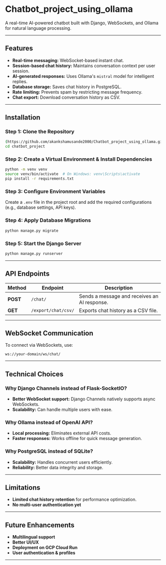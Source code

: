 # Chatbot_project_using_ollama

A real-time AI-powered chatbot built with Django, WebSockets, and Ollama for natural language processing.

---

## Features

- **Real-time messaging:** WebSocket-based instant chat.
- **Session-based chat history:** Maintains conversation context per user session.
- **AI-generated responses:** Uses Ollama's `mistral` model for intelligent replies.
- **Database storage:** Saves chat history in PostgreSQL.
- **Rate limiting:** Prevents spam by restricting message frequency.
- **Chat export:** Download conversation history as CSV.

---

## Installation

### Step 1: Clone the Repository
```bash
(https://github.com/akankshamusande2000/Chatbot_project_using_ollama.git)
cd chatbot_project
```

### Step 2: Create a Virtual Environment & Install Dependencies
```bash
python -m venv venv  
source venv/bin/activate  # On Windows: venv\Scripts\activate  
pip install -r requirements.txt  
```

### Step 3: Configure Environment Variables
Create a `.env` file in the project root and add the required configurations (e.g., database settings, API keys).

### Step 4: Apply Database Migrations
```bash
python manage.py migrate  
```

### Step 5: Start the Django Server
```bash
python manage.py runserver  
```

---

## API Endpoints

| Method | Endpoint            | Description |
|--------|---------------------|-------------|
| **POST**   | `/chat/`            | Sends a message and receives an AI response. |
| **GET**    | `/export/chat/csv/` | Exports chat history as a CSV file. |

---

## WebSocket Communication

To connect via WebSockets, use:
```
ws://your-domain/ws/chat/
```

---

## Technical Choices

### Why Django Channels instead of Flask-SocketIO?
- **Better WebSocket support:** Django Channels natively supports async WebSockets.
- **Scalability:** Can handle multiple users with ease.

### Why Ollama instead of OpenAI API?
- **Local processing:** Eliminates external API costs.
- **Faster responses:** Works offline for quick message generation.

### Why PostgreSQL instead of SQLite?
- **Scalability:** Handles concurrent users efficiently.
- **Reliability:** Better data integrity and storage.

---

## Limitations

- **Limited chat history retention** for performance optimization.
- **No multi-user authentication yet** 

---

## Future Enhancements

- **Multilingual support** 
- **Better UI/UX** 
- **Deployment on GCP Cloud Run** 
- **User authentication & profiles** 

---



